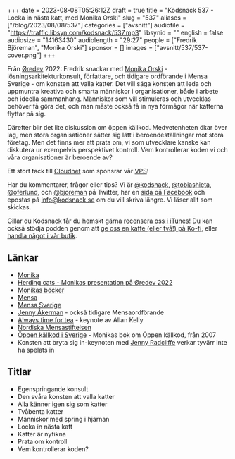 +++
date = 2023-08-08T05:26:12Z
draft = true
title = "Kodsnack 537 - Locka in nästa katt, med Monika Orski"
slug = "537"
aliases = ["/blog/2023/08/08/537"]
categories = ["avsnitt"]
audiofile = "https://traffic.libsyn.com/kodsnack/537.mp3"
libsynid = ""
english = false
audiosize = "14163430"
audiolength = "29:27"
people = ["Fredrik Björeman", "Monika Orski"]
sponsor = []
images = ["avsnitt/537/537-cover.png"]
+++

Från [Øredev](https://oredev.org/) 2022: Fredrik snackar med [Monika Orski](http://www.orski.se/) - lösningsarkitekturkonsult, författare, och tidigare ordförande i Mensa Sverige - om konsten att valla katter. Det vill säga konsten att leda och uppmuntra kreativa och smarta människor i organisationer, både i arbete och ideella sammanhang. Människor som vill stimuleras och utvecklas behöver få göra det, och man måste också få in nya förmågor när katterna flyttar på sig. 

Därefter blir det lite diskussion om öppen källkod. Medvetenheten ökar över lag, men stora organisationer sätter sig lätt i beroendeställningar mot stora företag. Men det finns mer att prata om, vi som utvecklare kanske kan diskutera ur exempelvis perspektivet kontroll. Vem kontrollerar koden vi och våra organisationer är beroende av?

Ett stort tack till [Cloudnet](https://www.cloudnet.se) som sponsrar vår [VPS](https://en.wikipedia.org/wiki/Virtual_private_server)!

Har du kommentarer, frågor eller tips? Vi är [@kodsnack](https://www.twitter.com/kodsnack), [@tobiashieta](https://www.twitter.com/tobiashieta), [@oferlund](https://www.twitter.com/oferlund), och [@bjoreman](https://www.twitter.com/bjoreman) på Twitter, har en [sida på Facebook](https://www.facebook.com/kodsnack) och epostas på [info@kodsnack.se](mailto:info@kodsnack.se) om du vill skriva längre. Vi läser allt som skickas.

Gillar du Kodsnack får du hemskt gärna [recensera oss i iTunes](https://itunes.apple.com/se/podcast/kodsnack/id561631498?l=en)! Du kan också stödja podden genom att <a href="https://ko-fi.com/kodsnack" rel="payment">ge oss en kaffe (eller två!) på Ko-fi</a>, eller [handla något i vår butik](https://shop.spreadshirt.se/kodsnack/).

## Länkar ##
* [Monika](http://www.orski.se/)
* [Herding cats - Monikas presentation på Øredev 2022](https://www.youtube.com/watch?v=shmNDmblbOw&list=PLOUKmSqExtAEJzGq-VR7euByjP4eYjCSi&index=11)
* [Monikas böcker](http://www.orski.se/Skribent.html)
* [Mensa](https://en.wikipedia.org/wiki/Mensa_International)
* [Mensa Sverige](https://sv.wikipedia.org/wiki/Mensa_Sverige)
* [Jenny Åkerman](https://www.talarforum.se/jenny.akerman) - också tidigare Mensaordförande
* [Always time for tea](https://www.youtube.com/watch?v=Q96Ofw7a3qA&list=PLOUKmSqExtAEJzGq-VR7euByjP4eYjCSi&index=2) - keynote av Allan Kelly
* [Nordiska Mensastiftelsen](https://nordicmensafund.org/)
* [Öppen källkod i Sverige](https://www.bokus.com/bok/9789197708104/oppen-kallkod-i-sverige-beprovad-teknik-och-mediahype/) - Monikas bok om Öppen källkod, från 2007
* Konsten att bryta sig in-keynoten med [Jenny Radcliffe](https://humanfactorsecurity.co.uk/speaking/) verkar tyvärr inte ha spelats in

## Titlar ##
* Egenspringande konsult
* Den svåra konsten att valla katter
* Alla känner igen sig som katter
* Tvåbenta katter
* Människor med spring i hjärnan
* Locka in nästa katt
* Katter är nyfikna
* Prata om kontroll
* Vem kontrollerar koden?